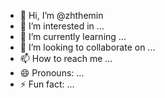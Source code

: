 - 👋 Hi, I’m @zhthemin
- 👀 I’m interested in ...
- 🌱 I’m currently learning ...
- 💞️ I’m looking to collaborate on ...
- 📫 How to reach me ...
- 😄 Pronouns: ...
- ⚡ Fun fact: ...

<!---
zhthemin/zhthemin is a ✨ special ✨ repository because its `README.md` (this file) appears on your GitHub profile.
You can click the Preview link to take a look at your changes.
--->
